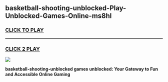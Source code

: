 
## basketball-shooting-unblocked-Play-Unblocked-Games-Online-ms8hl
<h3>
<a href="https://premium76.site?title=basketball-shooting-unblocked&ref=25A">CLICK TO PLAY</a></h3>
<hr>

<h3>
<a href="https://premium76.site?title=basketball-shooting-unblocked&ref=25A">CLICK 2 PLAY</a>
  
</h3>

<a href="https://premium76.site?title=basketball-shooting-unblocked&ref=25A"><img src="https://clearcache.store/games.png"></a>


**basketball-shooting-unblocked games unblocked: Your Gateway to Fun and Accessible Online Gaming**
